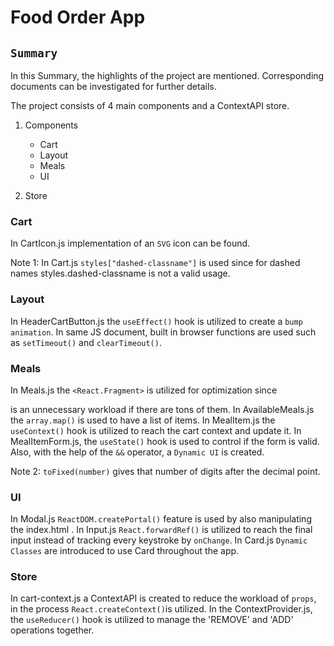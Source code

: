 # Food Order App

## `Summary`

In this Summary, the highlights of the project are mentioned. Corresponding documents can be investigated for further details.

The project consists of 4 main components and a ContextAPI store.

1. Components

   - Cart
   - Layout
   - Meals
   - UI

2. Store

### Cart

In CartIcon.js implementation of an `SVG` icon can be found.

Note 1: In Cart.js `styles["dashed-classname"]` is used since for dashed names styles.dashed-classname is not a valid usage.

### Layout

In HeaderCartButton.js the `useEffect()` hook is utilized to create a `bump animation`. In same JS document, built in browser functions are used such as `setTimeout()` and `clearTimeout()`.

### Meals

In Meals.js the `<React.Fragment>` is utilized for optimization since <div> is an unnecessary workload if there are tons of them. In AvailableMeals.js the `array.map()` is used to have a list of items. In MealItem.js the `useContext()` hook is utilized to reach the cart context and update it. In MealItemForm.js, the `useState()` hook is used to control if the form is valid. Also, with the help of the `&&` operator, a `Dynamic UI` is created.

Note 2: `toFixed(number)` gives that number of digits after the decimal point.

### UI

In Modal.js `ReactDOM.createPortal()` feature is used by also manipulating the index.html . In Input.js `React.forwardRef()` is utilized to reach the final input instead of tracking every keystroke by `onChange`. In Card.js `Dynamic Classes` are introduced to use Card throughout the app.

### Store

In cart-context.js a ContextAPI is created to reduce the workload of `props`, in the process `React.createContext()`is utilized. In the ContextProvider.js, the `useReducer()` hook is utilized to manage the 'REMOVE' and 'ADD' operations together.
